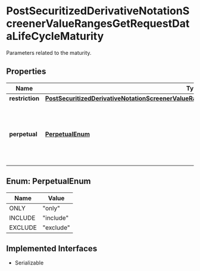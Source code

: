

# PostSecuritizedDerivativeNotationScreenerValueRangesGetRequestDataLifeCycleMaturity

Parameters related to the maturity.

## Properties

Name | Type | Description | Notes
------------ | ------------- | ------------- | -------------
**restriction** | [**PostSecuritizedDerivativeNotationScreenerValueRangesGetRequestDataLifeCycleMaturityRestriction**](PostSecuritizedDerivativeNotationScreenerValueRangesGetRequestDataLifeCycleMaturityRestriction.md) |  |  [optional]
**perpetual** | [**PerpetualEnum**](#PerpetualEnum) | Defines whether or not perpetual securitized derivatives, i.e. such that do not mature, are included in the result. The value &#x60;only&#x60; can be used if both parameters &#x60;maturity.restriction.date&#x60; and &#x60;maturity.restriction.remainingTermDays&#x60; are not set. | Value | Description | | --- | --- | | only | Only perpetual securitized derivatives are included in the result. | | include | Perpetual securitized derivatives are included in the result even if one of the parameters &#x60;maturity.restriction.date&#x60; or &#x60;maturity.restriction.remainingTermDays&#x60; is set. | | exclude | Perpetual securitized derivatives are excluded from the result. |   |  [optional]



## Enum: PerpetualEnum

Name | Value
---- | -----
ONLY | &quot;only&quot;
INCLUDE | &quot;include&quot;
EXCLUDE | &quot;exclude&quot;


## Implemented Interfaces

* Serializable


